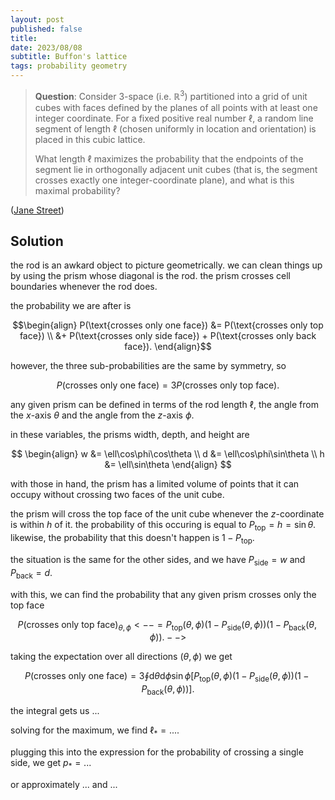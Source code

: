 ```yaml
---
layout: post
published: false
title: 
date: 2023/08/08
subtitle: Buffon's lattice
tags: probability geometry
---
```


>**Question**: Consider 3-space (i.e. $\mathbb{R}^3$) partitioned into a grid of unit cubes with faces defined by the planes of all points with at least one integer coordinate. For a fixed positive real number $\ell$, a random line segment of length $\ell$ (chosen uniformly in location and orientation) is placed in this cubic lattice.
>
>What length $\ell$ maximizes the probability that the endpoints of the segment lie in orthogonally adjacent unit cubes (that is, the segment crosses exactly one integer-coordinate plane), and what is this maximal probability?

<!--more-->

([Jane Street](URL))

## Solution

the rod is an awkard object to picture geometrically. we can clean things up by using the prism whose diagonal is the rod. the prism crosses cell boundaries whenever the rod does.

the probability we are after is

$$\begin{align}
P(\text{crosses only one face}) &= P(\text{crosses only top face}) \\
 &+ P(\text{crosses only side face}) + P(\text{crosses only back face}).
\end{align}$$

however, the three sub-probabilities are the same by symmetry, so 
 
$$ P(\text{crosses only one face}) = 3 P(\text{crosses only top face}).$$
 
any given prism can be defined in terms of the rod length $\ell,$ the angle from the $x$-axis $\theta$ and the angle from the $z$-axis $\phi.$

in these variables, the prisms width, depth, and height are

$$
  \begin{align}
    w &= \ell\cos\phi\cos\theta \\
    d &= \ell\cos\phi\sin\theta \\
    h &= \ell\sin\theta
  \end{align}
$$

with those in hand, the prism has a limited volume of points that it can occupy without crossing two faces of the unit cube.

the prism will cross the top face of the unit cube whenever the $z$-coordinate is within $h$ of it. the probability of this occuring is equal to $P_\text{top} = h = \sin\theta.$ likewise, the probability that this doesn't happen is $1 - P_\text{top}.$

the situation is the same for the other sides, and we have $P_\text{side} = w$ and $P_\text{back} = d.$

with this, we can find the probability that any given prism crosses only the top face

$$ P(\text{crosses only top face})_{\theta,\phi} 
< -- = P_\text{top}(\theta,\phi)(1-P_\text{side}(\theta,\phi))(1-P_\text{back}(\theta,\phi)). -->
$$

taking the expectation over all directions $(\theta, \phi)$ we get

$$ P(\text{crosses only one face}) = 3\oint \text{d}\theta\text{d}\phi\sin\phi \left[P_\text{top}(\theta,\phi)(1-P_\text{side}(\theta,\phi))(1-P_\text{back}(\theta,\phi))\right].$$

the integral gets us ...

solving for the maximum, we find $\ell_* = ....$

plugging this into the expression for the probability of crossing a single side, we get $p_* = ...$

or approximately ... and ...

<br>
